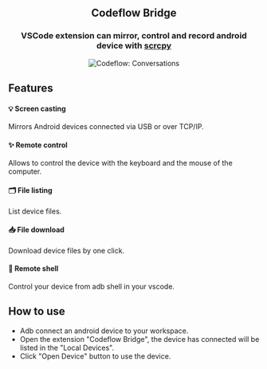 <h2 align="center">Codeflow Bridge</h2>

<h3 align="center">
    <p align="center">
        <strong>
            VSCode extension can mirror, control and record android device with 
            <a href="https://github.com/Genymobile/scrcpy">scrcpy</a>
        </strong>
    </p>
</h3>

<div align="center">
    <img src="https://github.com/devops-codeflow/extensions/blob/main/scrcpy/images/codeflow-scrcpy.gif?raw=true" alt="Codeflow: Conversations" style="max-width: 100%;max-height: 480px;">
</div>

## Features

#### 💡 Screen casting
Mirrors Android devices connected via USB or over TCP/IP.

#### ✨ Remote control
Allows to control the device with the keyboard and the mouse of the computer.

#### 🗂️ File listing
List device files.

#### 📥 File download
Download device files by one click.

#### 📃 Remote shell
Control your device from adb shell in your vscode.

## How to use

- Adb connect an android device to your workspace.
- Open the extension "Codeflow Bridge", the device has connected will be listed in the "Local Devices".
- Click "Open Device" button to use the device.
